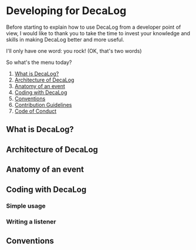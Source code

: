 # Developing for DecaLog

Before starting to explain how to use DecaLog from a developer point of view, I would like to thank you to take the time to invest your knowledge and skills in making DecaLog better and more useful.

I'll only have one word: you rock! (OK, that's two words)

So what's the menu today?

1. [What is DecaLog?]()
2. [Architecture of DecaLog]()
3. [Anatomy of an event]()
4. [Coding with DecaLog]()
5. [Conventions](#conventions)
6. [Contribution Guidelines](/CONTRIBUTING.md)
7. [Code of Conduct](/CODE_OF_CONDUCT.md)

## What is DecaLog?

## Architecture of DecaLog

## Anatomy of an event

## Coding with DecaLog

### Simple usage

### Writing a listener

## Conventions
